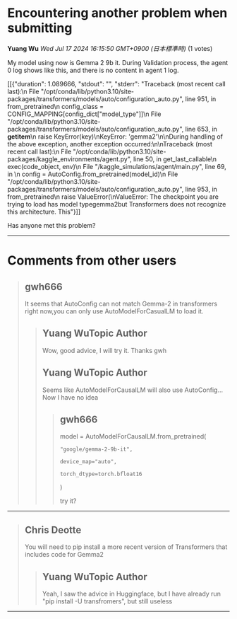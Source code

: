 # Encountering another problem when submitting

**Yuang Wu** *Wed Jul 17 2024 16:15:50 GMT+0900 (日本標準時)* (1 votes)

My model using now is Gemma 2 9b it. During Validation process, the agent 0 log shows like this, and there is no content in agent 1 log.

[[{"duration": 1.089666, "stdout": "", "stderr": "Traceback (most recent call last):\n  File \"/opt/conda/lib/python3.10/site-packages/transformers/models/auto/configuration_auto.py\", line 951, in from_pretrained\n    config_class = CONFIG_MAPPING[config_dict[\"model_type\"]]\n  File \"/opt/conda/lib/python3.10/site-packages/transformers/models/auto/configuration_auto.py\", line 653, in __getitem__\n    raise KeyError(key)\nKeyError: 'gemma2'\n\nDuring handling of the above exception, another exception occurred:\n\nTraceback (most recent call last):\n  File \"/opt/conda/lib/python3.10/site-packages/kaggle_environments/agent.py\", line 50, in get_last_callable\n    exec(code_object, env)\n  File \"/kaggle_simulations/agent/main.py\", line 69, in <module>\n    config = AutoConfig.from_pretrained(model_id)\n  File \"/opt/conda/lib/python3.10/site-packages/transformers/models/auto/configuration_auto.py\", line 953, in from_pretrained\n    raise ValueError(\nValueError: The checkpoint you are trying to load has model typegemma2but Transformers does not recognize this architecture. This"}]]

Has anyone met this problem?



---

 # Comments from other users

> ## gwh666
> 
> It seems that AutoConfig can not match Gemma-2 in transformers right now,you can only use AutoModelForCasualLM to load it.
> 
> 
> 
> > ## Yuang WuTopic Author
> > 
> > Wow, good advice, I will try it. Thanks gwh
> > 
> > 
> > 
> > ## Yuang WuTopic Author
> > 
> > Seems like AutoModelForCausalLM will also use AutoConfig… Now I have no idea
> > 
> > 
> > 
> > > ## gwh666
> > > 
> > > model = AutoModelForCausalLM.from_pretrained(
> > > 
> > >     "google/gemma-2-9b-it",
> > > 
> > >     device_map="auto",
> > > 
> > >     torch_dtype=torch.bfloat16
> > > 
> > > )
> > > 
> > > try it?
> > > 
> > > 
> > > 


---

> ## Chris Deotte
> 
> You will need to pip install a more recent version of Transformers that includes code for Gemma2
> 
> 
> 
> > ## Yuang WuTopic Author
> > 
> > Yeah, I saw the advice in Huggingface, but I have already run "pip install -U transfromers", but still useless
> > 
> > 
> > 


---

